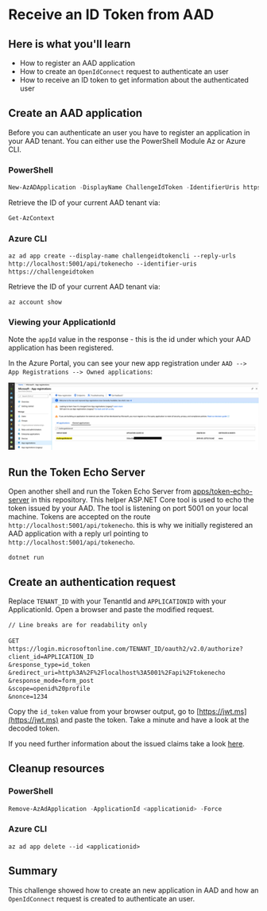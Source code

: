 # Receive an ID Token from AAD

## Here is what you'll learn

- How to register an AAD application
- How to create an `OpenIdConnect` request to authenticate an user
- How to receive an ID token to get information about the authenticated user

## Create an AAD application

Before you can authenticate an user you have to register an application in your AAD tenant.
You can either use the PowerShell Module Az or Azure CLI.

### PowerShell

``` Powershell
New-AzADApplication -DisplayName ChallengeIdToken -IdentifierUris https://challengeidtoken -ReplyUrls http://localhost:5001/api/tokenecho
```
Retrieve the ID of your current AAD tenant via:

``` Powershell
Get-AzContext
```

### Azure CLI

```Shell
az ad app create --display-name challengeidtokencli --reply-urls http://localhost:5001/api/tokenecho --identifier-uris https://challengeidtoken
```

Retrieve the ID of your current AAD tenant via:

```Shell
az account show 
```

### Viewing your ApplicationId

Note the `appId` value in the response - this is the id under which your AAD application has been registered.

In the Azure Portal, you can see your new app registration under `AAD --> App Registrations --> Owned applications`:

![alt-text](images/aad_app_registration.png)

## Run the Token Echo Server

Open another shell and run the Token Echo Server from [apps/token-echo-server](apps/token-echo-server) in this repository. This helper ASP.NET Core tool is used to echo the token issued by your AAD. The tool is listening on port 5001 on your local machine. Tokens are accepted on the route `http://localhost:5001/api/tokenecho`. this is why we initially registered an AAD application with a reply url pointing to `http://localhost:5001/api/tokenecho`.

```
dotnet run
```

## Create an authentication request

Replace `TENANT_ID` with your TenantId and `APPLICATIONID` with your ApplicationId. Open a browser and paste the modified request.

```
// Line breaks are for readability only

GET
https://login.microsoftonline.com/TENANT_ID/oauth2/v2.0/authorize?
client_id=APPLICATION_ID
&response_type=id_token
&redirect_uri=http%3A%2F%2Flocalhost%3A5001%2Fapi%2Ftokenecho
&response_mode=form_post
&scope=openid%20profile
&nonce=1234
```

Copy the `id_token` value from your browser output, go to [https://jwt.ms](https://jwt.ms) and paste the token. Take a minute and have a look at the decoded token.

If you need further information about the issued claims take a look [here](https://docs.microsoft.com/en-us/azure/active-directory/develop/id-tokens#header-claims).

## Cleanup resources

### PowerShell

```Powershell
Remove-AzAdApplication -ApplicationId <applicationid> -Force
```

### Azure CLI

```Shell
az ad app delete --id <applicationid>
```

## Summary

This challenge showed how to create an new application in AAD and how an `OpenIdConnect` request is created to authenticate an user.